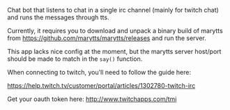 Chat bot that listens to chat in a single irc channel (mainly for twitch chat) and runs the messages through tts.

Currently, it requires you to download and unpack a binary build of marytts from 
<https://github.com/marytts/marytts/releases> and run the server.

This app lacks nice config at the moment, but the marytts server host/port should be made to match in the `say()` 
function.

When connecting to twitch, you'll need to follow the guide here:

<https://help.twitch.tv/customer/portal/articles/1302780-twitch-irc>

Get your oauth token here: <http://www.twitchapps.com/tmi>
